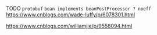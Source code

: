 TODO
``protobuf``
``bean implements beanPostProcessor ? noeff``
https://www.cnblogs.com/wade-luffy/p/6078301.html

https://www.cnblogs.com/williamjie/p/9558094.html